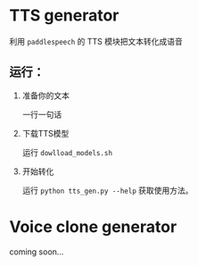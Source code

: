 # TTS generator

利用 `paddlespeech` 的 TTS 模块把文本转化成语音

## 运行：

1. 准备你的文本
    
    一行一句话

2. 下载TTS模型

    运行 `dowlload_models.sh`

3. 开始转化

    运行 `python tts_gen.py --help` 获取使用方法。


# Voice clone generator

coming soon...
